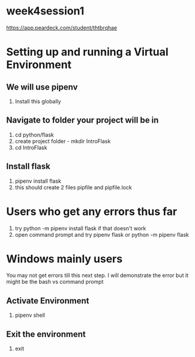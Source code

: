 # week4session1

https://app.peardeck.com/student/thtbrqhae

# Setting up and running a Virtual Environment

## We will use pipenv
1. Install this globally

## Navigate to folder your project will be in
1. cd python/flask
2. create project folder - mkdir IntroFlask
3. cd IntroFlask

## Install flask
1. pipenv install flask
2. this should create 2 files pipfile and pipfile.lock


# Users who get any errors thus far
1. try python -m pipenv install flask
if that doesn't work
2. open command prompt and try pipenv flask or python -m pipenv flask

# Windows mainly users
You may not get errors till this next step.  I will demonstrate the error but it might be the bash vs command prompt

## Activate Environment
1. pipenv shell

## Exit the environment
1. exit
